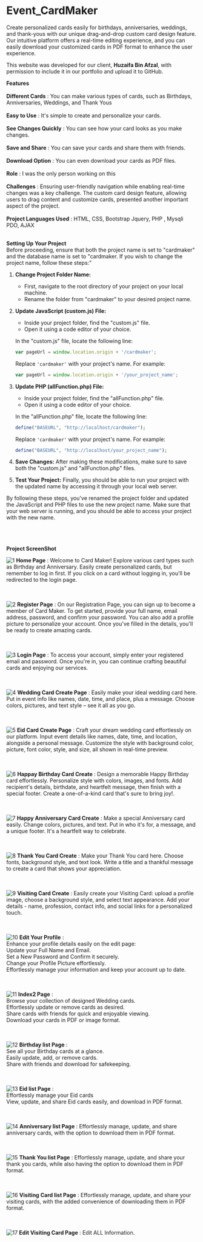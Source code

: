 # Event_CardMaker
Create personalized cards easily for birthdays, anniversaries, weddings, and thank-yous with our unique drag-and-drop custom card design feature. Our intuitive platform offers a real-time editing experience, and you can easily download your customized cards in PDF format to enhance the user experience.<br>

This website was developed for our client, **Huzaifa Bin Afzal**, with permission to include it in our portfolio and upload it to GitHub.<br>

**Features**<br><br>
**Different Cards** : You can make various types of cards, such as Birthdays, Anniversaries, Weddings, and Thank Yous<br><br>
**Easy to Use** : It's simple to create and personalize your cards.<br><br>
**See Changes Quickly** : You can see how your card looks as you make changes. <br><br>
**Save and Share** : You can save your cards and share them with friends. <br><br>
**Download Option** : You can even download your cards as PDF files. <br><br>
**Role** : I was the only person working on this <br><br>
**Challenges** : Ensuring user-friendly navigation while enabling real-time changes was a key challenge. The custom card design feature, allowing users to drag content and customize cards, presented another important aspect of the project. <br><br>
**Project Languages Used** :  HTML, CSS, Bootstrap Jquery, PHP , Mysqli PDO, AJAX<br><br>

**Setting Up Your Project** <br>
Before proceeding, ensure that both the project name is set to "cardmaker" and the database name is set to "cardmaker. If you wish to change the project name, follow these steps:"

1. **Change Project Folder Name:**
   - First, navigate to the root directory of your project on your local machine.
   - Rename the folder from "cardmaker" to your desired project name.

2. **Update JavaScript (custom.js) File:**
   - Inside your project folder, find the "custom.js" file.
   - Open it using a code editor of your choice.

   In the "custom.js" file, locate the following line:

   ```javascript
   var pageUrl = window.location.origin + '/cardmaker';
   ```

   Replace `'cardmaker'` with your project's name. For example:

   ```javascript
   var pageUrl = window.location.origin + '/your_project_name';
   ```

3. **Update PHP (allFunction.php) File:**
   - Inside your project folder, find the "allFunction.php" file.
   - Open it using a code editor of your choice.

   In the "allFunction.php" file, locate the following line:

   ```php
   define("BASEURL", "http://localhost/cardmaker");
   ```

   Replace `'cardmaker'` with your project's name. For example:

   ```php
   define("BASEURL", "http://localhost/your_project_name");
   ```

4. **Save Changes:** After making these modifications, make sure to save both the "custom.js" and "allFunction.php" files.

5. **Test Your Project:** Finally, you should be able to run your project with the updated name by accessing it through your local web server.

By following these steps, you've renamed the project folder and updated the JavaScript and PHP files to use the new project name. Make sure that your web server is running, and you should be able to access your project with the new name.

<br><br><br>
**Project ScreenShot** 

![1](https://github.com/CodeZohaib/Event_CardMaker/assets/142882799/00d23401-896a-4563-ba8d-23d8a49316c1)
**Home Page** : Welcome to Card Maker! Explore various card types such as Birthday and Anniversary. Easily create personalized cards, but remember to log in first. If you click on a card without logging in, you'll be redirected to the login page.<br><br><br>


![2](https://github.com/CodeZohaib/Event_CardMaker/assets/142882799/ad90bacf-70e3-4abb-824f-90106ba4f444)
**Register Page** : On our Registration Page, you can sign up to become a member of Card Maker. To get started, provide your full name, email address, password, and confirm your password. You can also add a profile picture to personalize your account. Once you've filled in the details, you'll be ready to create amazing cards.<br><br><br>

![3](https://github.com/CodeZohaib/Event_CardMaker/assets/142882799/19fb6344-d161-456d-baa9-9613d211df4b)
**Login Page** : To access your account, simply enter your registered email and password. Once you're in, you can continue crafting beautiful cards and enjoying our services.<br><br><br>

![4](https://github.com/CodeZohaib/Event_CardMaker/assets/142882799/b719ca36-ca7c-44ef-9751-01ab30394fe7)
**Wedding Card Create Page** : Easily make your ideal wedding card here. Put in event info like names, date, time, and place, plus a message. Choose colors, pictures, and text style – see it all as you go.<br><br><br>

![5](https://github.com/CodeZohaib/Event_CardMaker/assets/142882799/8b7febe4-840f-4156-b35e-869123e63633)
**Eid Card Create Page** : Craft your dream wedding card effortlessly on our platform. Input event details like names, date, time, and location, alongside a personal message. Customize the style with background color, picture, font color, style, and size, all shown in real-time preview.<br><br><br>

![6](https://github.com/CodeZohaib/Event_CardMaker/assets/142882799/29e15e39-d747-45d4-81ae-0f84447682fd)
**Happay Birthday Card Create** : Design a memorable Happy Birthday card effortlessly. Personalize style with colors, images, and fonts. Add recipient's details, birthdate, and heartfelt message, then finish with a special footer. Create a one-of-a-kind card that's sure to bring joy!.<br><br><br>

![7](https://github.com/CodeZohaib/Event_CardMaker/assets/142882799/e1c70dd7-39a8-4c7d-b214-1a403e8a3684)
**Happy Anniversary Card Create** : Make a special Anniversary card easily. Change colors, pictures, and text. Put in who it's for, a message, and a unique footer. It's a heartfelt way to celebrate. <br><br><br>

![8](https://github.com/CodeZohaib/Event_CardMaker/assets/142882799/03b6bc99-c357-4e41-9f7b-8de24933c8d6)
**Thank You Card Create** : Make your Thank You card here. Choose fonts, background style, and text look. Write a title and a thankful message to create a card that shows your appreciation.<br><br><br>

![9](https://github.com/CodeZohaib/Event_CardMaker/assets/142882799/d3d981b5-e095-482f-a347-55f69f50add5)
**Visiting Card Create** : Easily create your Visiting Card: upload a profile image, choose a background style, and select text appearance. Add your details - name, profession, contact info, and social links for a personalized touch.<br><br><br>

![10](https://github.com/CodeZohaib/Event_CardMaker/assets/142882799/b3b18387-cdee-4ddb-ae46-f9dc9fd35a51)
**Edit Your Profile** : <br>
Enhance your profile details easily on the edit page:<br>
Update your Full Name and Email. <br>
Set a New Password and Confirm it securely.<br>
Change your Profile Picture effortlessly.<br>
Effortlessly manage your information and keep your account up to date.<br><br><br>


![11](https://github.com/CodeZohaib/Event_CardMaker/assets/142882799/5bef4582-6a40-4cd8-ab38-b4c1cca2d73c)
**Index2 Page** : <br>
Browse your collection of designed Wedding cards. <br>
Effortlessly update or remove cards as desired. <br>
Share cards with friends for quick and enjoyable viewing. <br>
Download your cards in PDF or image format.<br><br><br>


![12](https://github.com/CodeZohaib/Event_CardMaker/assets/142882799/89a6dba3-25c6-46ec-9b3f-4690b8173820)
**Birthday list Page** :<br>
See all your Birthday cards at a glance.<br> 
Easily update, add, or remove cards.<br> 
Share with friends and download for safekeeping.<br><br><br>


![13](https://github.com/CodeZohaib/Event_CardMaker/assets/142882799/91838fca-b895-42bc-9b94-582ed7771ae5)
**Eid list Page** : <br>
Effortlessly manage your Eid cards<br>
View, update, and share Eid cards easily, and download in PDF format.<br><br><br>


![14](https://github.com/CodeZohaib/Event_CardMaker/assets/142882799/9a6546de-4197-465f-a8a2-0ec34d730f3a)
**Anniversary list Page** : Effortlessly manage, update, and share anniversary cards, with the option to download them in PDF format.<br><br><br>


![15](https://github.com/CodeZohaib/Event_CardMaker/assets/142882799/ec92af19-b557-433f-82fc-84eb0f9ef1f8)
**Thank You list Page** :  Effortlessly manage, update, and share your thank you cards, while also having the option to download them in PDF format.<br><br><br>

![16](https://github.com/CodeZohaib/Event_CardMaker/assets/142882799/cb0a6684-db3a-4517-a2b9-e244935ed529)
**Visiting Card list Page** :   Effortlessly manage, update, and share your visiting cards, with the added convenience of downloading them in PDF format.<br><br><br>

![17](https://github.com/CodeZohaib/Event_CardMaker/assets/142882799/7c817991-2ef4-413d-8e12-ea864c087230)
**Edit Visiting Card Page** :    Edit ALL Information. <br><br><br>

